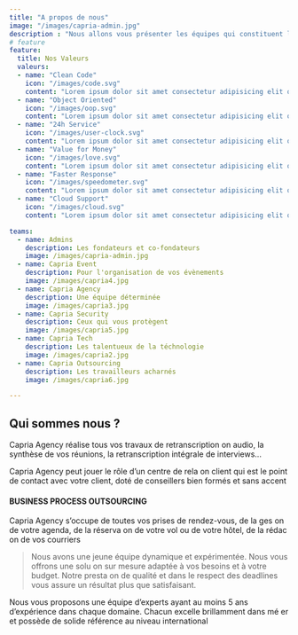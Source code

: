 ```yaml
---
title: "A propos de nous"
image: "/images/capria-admin.jpg"
description : "Nous allons vous présenter les équipes qui constituent le Groupe Capria"
# feature
feature: 
  title: Nos Valeurs
  valeurs:
  - name: "Clean Code"
    icon: "/images/code.svg"
    content: "Lorem ipsum dolor sit amet consectetur adipisicing elit quam nihil"
  - name: "Object Oriented"
    icon: "/images/oop.svg"
    content: "Lorem ipsum dolor sit amet consectetur adipisicing elit quam nihil"
  - name: "24h Service"
    icon: "/images/user-clock.svg"
    content: "Lorem ipsum dolor sit amet consectetur adipisicing elit quam nihil"
  - name: "Value for Money"
    icon: "/images/love.svg"
    content: "Lorem ipsum dolor sit amet consectetur adipisicing elit quam nihil"
  - name: "Faster Response"
    icon: "/images/speedometer.svg"
    content: "Lorem ipsum dolor sit amet consectetur adipisicing elit quam nihil"
  - name: "Cloud Support"
    icon: "/images/cloud.svg"
    content: "Lorem ipsum dolor sit amet consectetur adipisicing elit quam nihil"

teams:
  - name: Admins
    description: Les fondateurs et co-fondateurs
    image: /images/capria-admin.jpg
  - name: Capria Event
    description: Pour l'organisation de vos évènements
    image: /images/capria4.jpg
  - name: Capria Agency
    description: Une équipe déterminée
    image: /images/capria3.jpg
  - name: Capria Security
    description: Ceux qui vous protègent
    image: /images/capria5.jpg
  - name: Capria Tech
    description: Les talentueux de la téchnologie
    image: /images/capria2.jpg
  - name: Capria Outsourcing
    description: Les travailleurs acharnés
    image: /images/capria6.jpg

---
```



## Qui sommes nous ?
Capria Agency réalise tous vos travaux de retranscription on audio, la synthèse de vos réunions, la retranscription intégrale de  interviews...

Capria Agency peut jouer le rôle d’un centre de rela on client qui est le point de contact avec votre client, doté de conseillers bien formés et sans accent

#### BUSINESS PROCESS OUTSOURCING

Capria Agency s’occupe de toutes vos prises de rendez-vous, de la ges on de votre agenda, de la réserva on de votre vol ou de votre hôtel, de la rédac on de vos courriers

> Nous avons une jeune équipe dynamique et expérimentée. Nous vous offrons une solu on sur mesure adaptée à vos besoins et  à votre budget. Notre presta on de qualité et dans le respect des deadlines vous assure un résultat plus
que satisfaisant.

Nous vous proposons une équipe d’experts ayant au moins 5 ans d’expérience dans chaque domaine. Chacun excelle brillamment dans  mé er et possède de solide référence au niveau international
